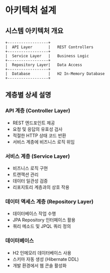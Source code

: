 # 아키텍처 설계

## 시스템 아키텍처 개요

```
+------------------+
|  API Layer       |   REST Controllers
+------------------+
|  Service Layer   |   Business Logic
+------------------+
|  Repository Layer|   Data Access
+------------------+
|  Database        |   H2 In-Memory Database
+------------------+
```

## 계층별 상세 설명

### API 계층 (Controller Layer)
- REST 엔드포인트 제공
- 요청 및 응답의 유효성 검사
- 적절한 HTTP 상태 코드 반환
- 서비스 계층에 비즈니스 로직 위임

### 서비스 계층 (Service Layer)
- 비즈니스 로직 구현
- 트랜잭션 관리
- 데이터 일관성 검증
- 리포지토리 계층과의 상호 작용

### 데이터 액세스 계층 (Repository Layer)
- 데이터베이스 작업 수행
- JPA Repository 인터페이스 활용
- 쿼리 메소드 및 JPQL 쿼리 정의

### 데이터베이스
- H2 인메모리 데이터베이스 사용
- 스키마 자동 생성 (Hibernate DDL)
- 개발 환경에서 웹 콘솔 활성화